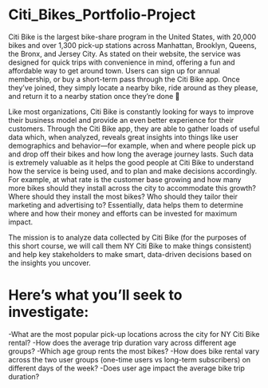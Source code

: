 # Citi_Bikes_Portfolio-Project

Citi Bike is the largest bike-share program in the United States, with 20,000 bikes and over 1,300 pick-up stations across Manhattan, Brooklyn, Queens, the Bronx, and Jersey City. As stated on their website, the service was designed for quick trips with convenience in mind, offering a fun and affordable way to get around town. Users can sign up for annual membership, or buy a short-term pass through the Citi Bike app. Once they’ve joined, they simply locate a nearby bike, ride around as they please, and return it to a nearby station once they’re done 🚴

Like most organizations, Citi Bike is constantly looking for ways to improve their business model and provide an even better experience for their customers. Through the Citi Bike app, they are able to gather loads of useful data which, when analyzed, reveals great insights into things like user demographics and behavior—for example, when and where people pick up and drop off their bikes and how long the average journey lasts. Such data is extremely valuable as it helps the good people at Citi Bike to understand how the service is being used, and to plan and make decisions accordingly. For example, at what rate is the customer base growing and how many more bikes should they install across the city to accommodate this growth? Where should they install the most bikes? Who should they tailor their marketing and advertising to? Essentially, data helps them to determine where and how their money and efforts can be invested for maximum impact.

The mission is to analyze data collected by Citi Bike (for the purposes of this short course, we will call them NY Citi Bike to make things consistent) and help key stakeholders to make smart, data-driven decisions based on the insights you uncover. 

# Here’s what you’ll seek to investigate:

-What are the most popular pick-up locations across the city for NY Citi Bike rental?
-How does the average trip duration vary across different age groups?
-Which age group rents the most bikes?
-How does bike rental vary across the two user groups (one-time users vs long-term subscribers) on different days of the week?
-Does user age impact the average bike trip duration?
